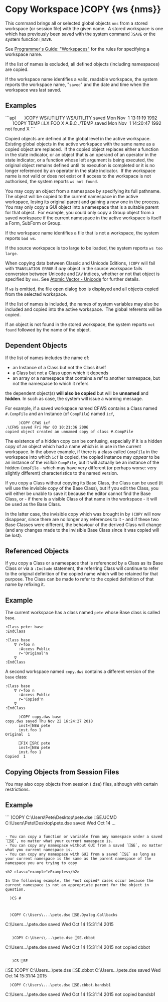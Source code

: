 




<h1 class="heading"><span class="name">Copy Workspace</span> <span class="command">)COPY {ws {nms}}</span></h1>



This command brings all or selected global objects `nms` from a stored workspace (or session file) with the given name.  A stored workspace is one which has previously been saved with the system command `)SAVE` or the system function `⎕SAVE`.


See [Programmer's Guide: "Workspaces"](../../../programming-reference-guide/introduction/workspaces) for the rules for specifying a workspace name.


If the list of names is excluded, all defined objects (including namespaces) are copied.


If the workspace name identifies a valid, readable workspace, the system reports the workspace name, "`saved`" and the date and time when the workspace was last saved.


<h2 class="example">Examples</h2>
```apl
      )COPY WS/UTILITY
WS/UTILITY saved Mon Nov  1 13:11:19 1992
 
      )COPY TEMP ⎕LX FOO X A.B.C
./TEMP saved Mon Nov  1 14:20:47 1992
not found X
```


Copied objects are defined at the global level in the active workspace.  Existing global objects in the active workspace with the same name as a copied object are replaced.  If the copied object replaces either a function in the state indicator, or an object that is an operand of an operator in the state indicator, or a function whose left argument is being executed, the original object remains defined until its execution is completed or it is no longer referenced by an operator in the state indicator.  If the workspace name is not valid or does not exist or if access to the workspace is not authorised, the system reports `ws not found`.


You may copy an object from a namespace by specifying its full pathname.  The object will be copied to the current namespace in the active workspace, losing its original parent and gaining a new one in the process.  You may only copy a GUI object into a namespace that is a suitable parent for that object.  For example, you could only copy a Group object from a saved workspace if the current namespace in the active workspace is itself a Form, SubForm or Group.


If the workspace name identifies a file that is not a workspace, the system reports `bad ws`.


If the source workspace is too large to be loaded, the system reports `ws too large`.


When copying data between Classic and Unicode Editions, `)COPY` will fail with `TRANSLATION ERROR` if *any* object in the source workspace fails conversion between Unicode and `⎕AV` indices, whether or not that object is specified by `nms`. See [Atomic Vector - Unicode](../system-functions/avu.md) for further details.


If `ws` is omitted, the file open dialog box is displayed and all objects copied from the selected workspace.


If the list of names is included, the names of system variables may also be included and copied into the active workspace.  The global referents will be copied.


If an object is not found in the stored workspace, the system reports `not found` followed by the name of the object.

## Dependent Objects


If the list of names includes the name of:

- an Instance of a Class but not the Class itself
- a Class but not a Class upon which it depends
- an array or a namespace that contains a ref to another namespace, but not the namespace to which it refers


the dependent object(s) **will also be copied** but will be **unnamed** and **hidden**. In such as case, the system will issue a warning message.


For example, if a saved workspace named CFWS contains a Class named `#.CompFile` and an Instance (of `CompFile`) named `icf`,
```apl
      )COPY CFWS icf
.\CFWS saved Fri Mar 03 10:21:36 2006
copied object created an unnamed copy of class #.CompFile
```


The existence of a hidden copy can be confusing, especially if it is a hidden copy of an object which had a name which is in use in the current workspace. In the above example, if there is a class called `CompFile` in the workspace into which `icf` is copied, the copied instance may *appear* to be an instance of the *visible* `CompFile`, but it will actually be an instance of the hidden `CompFile` - which may have very different (or perhaps worse: very slightly different) characteristics to the named version.


If you copy a Class without copying its Base Class, the Class can be used (it will use the invisible copy of the Base Class), but if you edit the Class, you will either be unable to save it because the editor cannot find the Base Class, or - if there is a visible Class of that name in the workspace - it will be used as the Base Class.


In the latter case, the invisible copy which was brought in by `)COPY` will now disappear, since there are no longer any references to it - and if these two Base Classes were different, the behaviour of the derived Class will change (and any changes made to the invisible Base Class since it was copied will be lost).

## Referenced Objects


If you copy a Class or a namespace that is referenced by a Class as its Base Class or via a `:Include` statement, the referring Class will continue to refer to the original definition of the copied name which will be retained for that purpose. The Class can be made to refer to the copied definition of that name by refixing it.

<h2 class="example">Example</h2>


The current workspace has a class named `pete` whose Base class is called `base`.
```apl
:Class pete: base
:EndClass

:Class base
    ∇ r←foo n
      :Access Public
      r←'Original'n
    ∇
:EndClass

```

A second workspace named `copy.dws` contains a different version of the `base` class:
```apl
:Class base
    ∇ r←foo n
      :Access Public
      r←'Copied'n
    ∇
:EndClass

      )COPY copy.dws base
copy.dws saved Thu Nov 22 16:24:27 2018
      inst←⎕NEW pete
      inst.foo 1
Original  1

      ⎕FIX ⎕SRC pete
      inst←⎕NEW pete
      inst.foo 1
Copied  1
```

## Copying Objects from Session Files

You may also copy objects from session (.dse) files, although with certain restrictions.

<h2 class="example">Example</h2>
```
        )COPY C:\Users\Pete\Desktop\pete.dse ⎕SE.UCMD
C:\Users\Pete\Desktop\pete.dse saved Wed Oct 14 ...

```

- You can copy a function or variable from any namespace under a saved `⎕SE`, no matter what your current namespace is.
- You can copy any namespace without GUI from a saved `⎕SE`, no matter what you current namespace is.
- You can copy any namespace with GUI from a saved `⎕SE` as long as your current namespace is the same as the parent namespace of the namespace you are trying to copy

<h2 class="example">Examples</h2>

In the following example, the *not copied* cases occur because the current namespace is not an appropriate parent for the object in question.
```
      )CS #
#
      )COPY C:\Users\...\pete.dse ⎕SE.Dyalog.Callbacks
C:\Users\...\pete.dse saved Wed Oct 14 15:31:14 2015

```
```
       )COPY C:\Users\...\pete.dse ⎕SE.cbbot
C:\Users\...\pete.dse saved Wed Oct 14 15:31:14 2015
not copied cbbot

```
```
       )CS ⎕SE
⎕SE
      )COPY C:\Users\...\pete.dse ⎕SE.cbbot
C:\Users\...\pete.dse saved Wed Oct 14 15:31:14 2015
      
      )COPY C:\Users\...\pete.dse ⎕SE.cbbot.bandsb1
C:\Users\...\pete.dse saved Wed Oct 14 15:31:14 2015
not copied bandsb1
```


